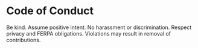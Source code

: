 # Code of Conduct

Be kind. Assume positive intent. No harassment or discrimination. Respect privacy and FERPA obligations. Violations may result in removal of contributions.